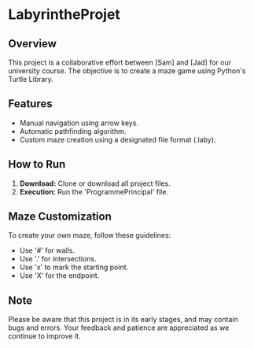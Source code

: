# LabyrintheProjet

## Overview

This project is a collaborative effort between [Sam] and [Jad] for our university course. The objective is to create a maze game using Python's Turtle Library.

## Features

- Manual navigation using arrow keys.
- Automatic pathfinding algorithm.
- Custom maze creation using a designated file format (.laby).

## How to Run

1. **Download:** Clone or download all project files.
2. **Execution:** Run the 'ProgrammePrincipal' file.

## Maze Customization

To create your own maze, follow these guidelines:
- Use '#' for walls.
- Use '.' for intersections.
- Use 'x' to mark the starting point.
- Use 'X' for the endpoint.

## Note

Please be aware that this project is in its early stages, and may contain bugs and errors. Your feedback and patience are appreciated as we continue to improve it.


